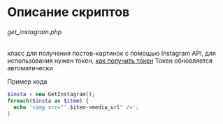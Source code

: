 # Описание скриптов

###### get_instagram.php
класс для получения постов-картинок с помощью Instagram API, для использования нужен токен, [как получить токен](https://habr.com/ru/sandbox/141670/)
Токен обновляется автоматически

Пример кода
```php
$insta = new GetInstagram();
foreach($insta as $item) {
  echo '<img src="'.$item->media_url" />';
}
```

